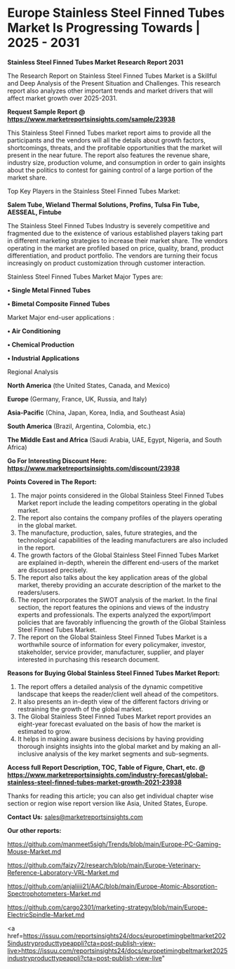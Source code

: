 # Europe Stainless Steel Finned Tubes Market Is Progressing Towards | 2025 - 2031

<strong>Stainless Steel Finned Tubes Market Research Report 2031</strong>

The Research Report on Stainless Steel Finned Tubes Market is a Skillful and Deep Analysis of the Present Situation and Challenges. This research report also analyzes other important trends and market drivers that will affect market growth over 2025-2031.

<strong>Request Sample Report @ <a href=https://www.marketreportsinsights.com/sample/23938>https://www.marketreportsinsights.com/sample/23938</a></strong>

This Stainless Steel Finned Tubes market report aims to provide all the participants and the vendors will all the details about growth factors, shortcomings, threats, and the profitable opportunities that the market will present in the near future. The report also features the revenue share, industry size, production volume, and consumption in order to gain insights about the politics to contest for gaining control of a large portion of the market share.

Top Key Players in the Stainless Steel Finned Tubes Market:

<strong>Salem Tube, Wieland Thermal Solutions, Profins, Tulsa Fin Tube, AESSEAL, Fintube</strong>

The Stainless Steel Finned Tubes Industry is severely competitive and fragmented due to the existence of various established players taking part in different marketing strategies to increase their market share. The vendors operating in the market are profiled based on price, quality, brand, product differentiation, and product portfolio. The vendors are turning their focus increasingly on product customization through customer interaction.

Stainless Steel Finned Tubes Market Major Types are:

<strong>• Single Metal Finned Tubes

• Bimetal Composite Finned Tubes</strong>

Market Major end-user applications :

<strong>• Air Conditioning

• Chemical Production

• Industrial Applications</strong>

Regional Analysis

</u><strong><b>North America</b></strong> (the United States, Canada, and Mexico)

<strong><b>Europe </b></strong>(Germany, France, UK, Russia, and Italy)

<strong><b>Asia-Pacific</b></strong> (China, Japan, Korea, India, and Southeast Asia)

<strong><b>South America</b></strong> (Brazil, Argentina, Colombia, etc.)

<strong><b>The Middle East and Africa</b></strong> (Saudi Arabia, UAE, Egypt, Nigeria, and South Africa)

<strong>Go For Interesting Discount Here: <a href=https://www.marketreportsinsights.com/discount/23938>https://www.marketreportsinsights.com/discount/23938</a></strong>

<strong>Points Covered in The Report:</strong>
<ol>
  <li>The major points considered in the Global Stainless Steel Finned Tubes Market report include the leading competitors operating in the global market.</li>
  <li>The report also contains the company profiles of the players operating in the global market.</li>
  <li>The manufacture, production, sales, future strategies, and the technological capabilities of the leading manufacturers are also included in the report.</li>
  <li>The growth factors of the Global Stainless Steel Finned Tubes Market are explained in-depth, wherein the different end-users of the market are discussed precisely.</li>
  <li>The report also talks about the key application areas of the global market, thereby providing an accurate description of the market to the readers/users.</li>
  <li>The report incorporates the SWOT analysis of the market. In the final section, the report features the opinions and views of the industry experts and professionals. The experts analyzed the export/import policies that are favorably influencing the growth of the Global Stainless Steel Finned Tubes Market.</li>
  <li>The report on the Global Stainless Steel Finned Tubes Market is a worthwhile source of information for every policymaker, investor, stakeholder, service provider, manufacturer, supplier, and player interested in purchasing this research document.</li>
</ol>
<strong>Reasons for Buying Global Stainless Steel Finned Tubes Market Report:</strong>

<ol>
  <li>The report offers a detailed analysis of the dynamic competitive landscape that keeps the reader/client well ahead of the competitors.</li>
  <li>It also presents an in-depth view of the different factors driving or restraining the growth of the global market.</li>
  <li>The Global Stainless Steel Finned Tubes Market report provides an eight-year forecast evaluated on the basis of how the market is estimated to grow.</li>
  <li>It helps in making aware business decisions by having providing thorough insights insights into the global market and by making an all-inclusive analysis of the key market segments and sub-segments.</li>
</ol>
<strong>Access full Report Description, TOC, Table of Figure, Chart, etc. @ <a href=https://www.marketreportsinsights.com/industry-forecast/global-stainless-steel-finned-tubes-market-growth-2021-23938>https://www.marketreportsinsights.com/industry-forecast/global-stainless-steel-finned-tubes-market-growth-2021-23938</a></strong>


Thanks for reading this article; you can also get individual chapter wise section or region wise report version like Asia, United States, Europe.

<strong>Contact Us:</strong>
sales@marketreportsinsights.com

<strong>Our other reports:</strong>

<a href=https://github.com/manmeet5sigh/Trends/blob/main/Europe-PC-Gaming-Mouse-Market.md>https://github.com/manmeet5sigh/Trends/blob/main/Europe-PC-Gaming-Mouse-Market.md</a>

<a href=https://github.com/faizy72/research/blob/main/Europe-Veterinary-Reference-Laboratory-VRL-Market.md>https://github.com/faizy72/research/blob/main/Europe-Veterinary-Reference-Laboratory-VRL-Market.md</a>

<a href=https://github.com/anjaliiii21/AAC/blob/main/Europe-Atomic-Absorption-Spectrophotometers-Market.md>https://github.com/anjaliiii21/AAC/blob/main/Europe-Atomic-Absorption-Spectrophotometers-Market.md</a>

<a href=https://github.com/cargo2301/marketing-strategy/blob/main/Europe-ElectricSpindle-Market.md>https://github.com/cargo2301/marketing-strategy/blob/main/Europe-ElectricSpindle-Market.md</a>

<a href=https://issuu.com/reportsinsights24/docs/europetimingbeltmarket2025industryproducttypeappli?cta=post-publish-view-live>https://issuu.com/reportsinsights24/docs/europetimingbeltmarket2025industryproducttypeappli?cta=post-publish-view-live</a>"
